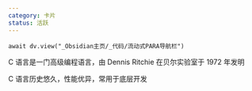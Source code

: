 ```yaml
---
category: 卡片
status: 活跃
---
```

```dataviewjs
await dv.view("_Obsidian主页/_代码/流动式PARA导航栏")
```

C 语言是一门高级编程语言，由 Dennis Ritchie 在贝尔实验室于 1972 年发明

C 语言历史悠久，性能优异，常用于底层开发
